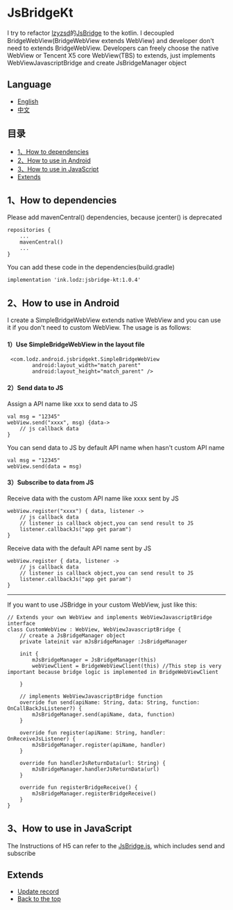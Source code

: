# JsBridgeKt
I try to refactor [lzyzsd](https://github.com/lzyzsd)的[JsBridge](https://github.com/lzyzsd/JsBridge) to the kotlin. 
I decoupled BridgeWebView(BridgeWebView extends WebView) and developer don't need to extends BridgeWebView.
Developers can freely choose the native WebView or Tencent X5 core WebView(TBS) to extends, just implements WebViewJavascriptBridge and create JsBridgeManager object

## Language
- [English](https://github.com/LZ9/JsBridgeKt)
- [中文](https://github.com/LZ9/JsBridgeKt/blob/master/README_CN.md)

## 目录
- [1、How to dependencies](https://github.com/LZ9/JsBridgeKt#1引用方式)
- [2、How to use in Android](https://github.com/LZ9/JsBridgeKt#2android端使用方式)
- [3、How to use in JavaScript](https://github.com/LZ9/JsBridgeKt#3javascript使用方式)
- [Extends](https://github.com/LZ9/JsBridgeKt#扩展)

## 1、How to dependencies
Please add mavenCentral() dependencies, because jcenter() is deprecated
```
repositories {
    ...
    mavenCentral()
    ...
}
```
You can add these code in the dependencies(build.gradle)
```
implementation 'ink.lodz:jsbridge-kt:1.0.4'
```

## 2、How to use in Android
I create a SimpleBridgeWebView extends native WebView and you can use it if you don't need to custom WebView. The usage is as follows:
#### 1）Use SimpleBridgeWebView in the layout file
```
 <com.lodz.android.jsbridgekt.SimpleBridgeWebView
        android:layout_width="match_parent"
        android:layout_height="match_parent" />
```
#### 2）Send data to JS
Assign a API name like xxx to send data to JS
```
val msg = "12345"
webView.send("xxxx", msg) {data->
    // js callback data          
}
```
You can send data to JS by default API name when hasn't custom API name
```
val msg = "12345"
webView.send(data = msg)
```
#### 3）Subscribe to data from JS
Receive data with the custom API name like xxxx sent by JS
```
webView.register("xxxx") { data, listener ->
    // js callback data   
    // listener is callback object,you can send result to JS 
    listener.callbackJs("app get param")
}
```
Receive data with the default API name sent by JS
```
webView.register { data, listener ->
    // js callback data   
    // listener is callback object,you can send result to JS 
    listener.callbackJs("app get param")
}
```

---

If you want to use JSBridge in your custom WebView, just like this:
```
// Extends your own WebView and implements WebViewJavascriptBridge interface
class CustomWebView : WebView, WebViewJavascriptBridge {
    // create a JsBridgeManager object
    private lateinit var mJsBridgeManager :JsBridgeManager
    
    init {
        mJsBridgeManager = JsBridgeManager(this) 
        webViewClient = BridgeWebViewClient(this) //This step is very important because bridge logic is implemented in BridgeWebViewClient
        
    }
    
    // implements WebViewJavascriptBridge function
    override fun send(apiName: String, data: String, function: OnCallBackJsListener?) {
        mJsBridgeManager.send(apiName, data, function)
    }

    override fun register(apiName: String, handler: OnReceiveJsListener) {
        mJsBridgeManager.register(apiName, handler)
    }

    override fun handlerJsReturnData(url: String) {
        mJsBridgeManager.handlerJsReturnData(url)
    }

    override fun registerBridgeReceive() {
        mJsBridgeManager.registerBridgeReceive()
    }
}
```

## 3、How to use in JavaScript
The Instructions of H5 can refer to the [JsBridge.js](https://github.com/LZ9/JsBridgeKt/blob/master/app/src/main/assets/JsBridge.js), which includes send and subscribe

## Extends
- [Update record](https://github.com/LZ9/JsBridgeKt/blob/master/jsbridgekt/readme_update.md)
- [Back to the top](https://github.com/LZ9/JsBridgeKt#jsbridgekt库)